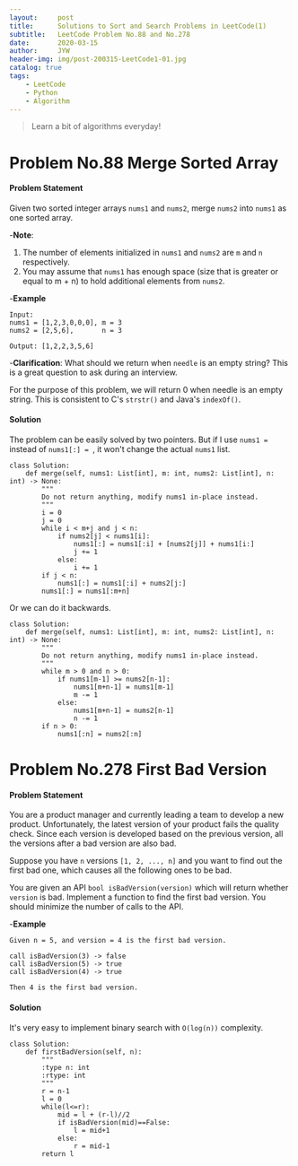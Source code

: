 ```yaml
---
layout:     post
title:      Solutions to Sort and Search Problems in LeetCode(1)
subtitle:   LeetCode Problem No.88 and No.278
date:       2020-03-15
author:     JYW
header-img: img/post-200315-LeetCode1-01.jpg
catalog: true
tags:
    - LeetCode
    - Python
    - Algorithm
---
```


>Learn a bit of algorithms everyday!

# Problem No.88 Merge Sorted Array

#### Problem Statement

Given two sorted integer arrays `nums1` and `nums2`, merge `nums2` into `nums1` as one sorted array.

-**Note**:
1. The number of elements initialized in `nums1` and `nums2` are `m` and `n` respectively.
2. You may assume that `nums1` has enough space (size that is greater or equal to m + n) to hold additional elements from `nums2`.

-**Example**
```
Input:
nums1 = [1,2,3,0,0,0], m = 3
nums2 = [2,5,6],       n = 3

Output: [1,2,2,3,5,6]
```
-**Clarification**:
What should we return when `needle` is an empty string? This is a great question to ask during an interview.

For the purpose of this problem, we will return 0 when needle is an empty string. This is consistent to C's `strstr()` and Java's `indexOf()`.

#### Solution

The problem can be easily solved by two pointers. But if I use `nums1 =` instead of `nums1[:] = `, it won't change the actual `nums1` list.
```
class Solution:
    def merge(self, nums1: List[int], m: int, nums2: List[int], n: int) -> None:
        """
        Do not return anything, modify nums1 in-place instead.
        """
        i = 0
        j = 0
        while i < m+j and j < n:
            if nums2[j] < nums1[i]:
                nums1[:] = nums1[:i] + [nums2[j]] + nums1[i:]
                j += 1
            else:
                i += 1
        if j < n:
            nums1[:] = nums1[:i] + nums2[j:]
        nums1[:] = nums1[:m+n]
``` 
Or we can do it backwards.
```
class Solution:
    def merge(self, nums1: List[int], m: int, nums2: List[int], n: int) -> None:
        """
        Do not return anything, modify nums1 in-place instead.
        """
        while m > 0 and n > 0:
            if nums1[m-1] >= nums2[n-1]:
                nums1[m+n-1] = nums1[m-1]
                m -= 1
            else:
                nums1[m+n-1] = nums2[n-1]
                n -= 1
        if n > 0:
            nums1[:n] = nums2[:n]
```

# Problem No.278 First Bad Version

#### Problem Statement

You are a product manager and currently leading a team to develop a new product. Unfortunately, the latest version of your product fails the quality check. Since each version is developed based on the previous version, all the versions after a bad version are also bad.

Suppose you have `n` versions `[1, 2, ..., n]` and you want to find out the first bad one, which causes all the following ones to be bad.

You are given an API `bool isBadVersion(version)` which will return whether `version` is bad. Implement a function to find the first bad version. You should minimize the number of calls to the API.

-**Example**
```
Given n = 5, and version = 4 is the first bad version.

call isBadVersion(3) -> false
call isBadVersion(5) -> true
call isBadVersion(4) -> true

Then 4 is the first bad version. 
```

#### Solution

It's very easy to implement binary search with `O(log(n))` complexity.
```
class Solution:
    def firstBadVersion(self, n):
        """
        :type n: int
        :rtype: int
        """
        r = n-1
        l = 0
        while(l<=r):
            mid = l + (r-l)//2
            if isBadVersion(mid)==False:
                l = mid+1
            else:
                r = mid-1
        return l
``` 
